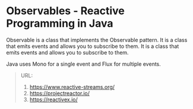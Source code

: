 # Observables - Reactive Programming in Java

Observable is a class that implements the Observable pattern. 
It is a class that emits events and allows you to subscribe to them. It is a class that emits events and allows you to subscribe to them.

Java uses Mono for a single event and Flux for multiple events.

> URL:
> 1. https://www.reactive-streams.org/
> 2. https://projectreactor.io/
> 3. https://reactivex.io/